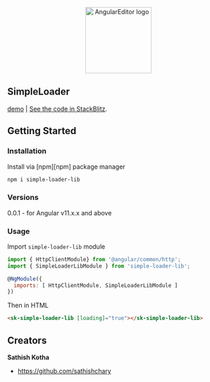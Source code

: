<p align="center">
  <img width="150px" src="https://raw.githubusercontent.com/kolkov/angular-editor/master/docs/angular-editor-logo.png?raw=true" alt="AngularEditor logo"/>
</p>

##  SimpleLoader
[demo](https://stackblitz.com/edit/simple-loader) | [See the code in StackBlitz](https://stackblitz.com/edit/simple-loader).

## Getting Started

### Installation

Install via [npm][npm] package manager 

```bash
npm i simple-loader-lib
```
### Versions

0.0.1 - for Angular v11.x.x and above


### Usage

Import `simple-loader-lib` module

```js
import { HttpClientModule} from '@angular/common/http';
import { SimpleLoaderLibModule } from 'simple-loader-lib';

@NgModule({
  imports: [ HttpClientModule, SimpleLoaderLibModule ]
})
```

Then in HTML

```html
<sk-simple-loader-lib [loading]="true"></sk-simple-loader-lib>
```

## Creators

**Sathish Kotha**

* <https://github.com/sathishchary>

[example]: https://stackblitz.com/edit/angular-editor-wysiwyg
